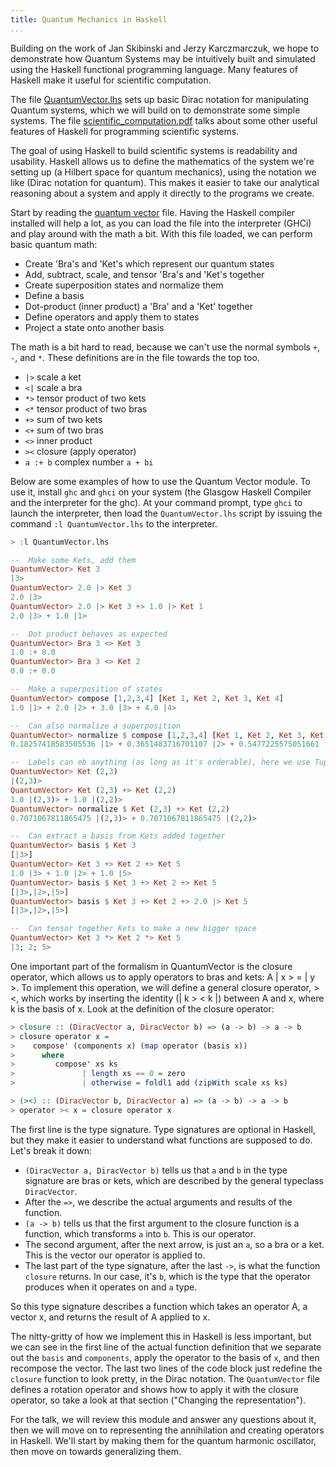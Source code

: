 ```yaml
---
title: Quantum Mechanics in Haskell
...
```



Building on the work of Jan Skibinski and Jerzy Karczmarczuk, we hope to
demonstrate how Quantum Systems may be intuitively built and simulated using the
Haskell functional programming language. Many features of Haskell make it useful
for scientific computation.

The file [QuantumVector.lhs](QuantumVector.lhs) sets up basic Dirac notation for
manipulating Quantum systems, which we will build on to demonstrate some simple
systems. The file [scientific_computation.pdf](scientific_computation.pdf) talks
about some other useful features of Haskell for programming scientific systems.

The goal of using Haskell to build scientific systems is readability and
usability. Haskell allows us to define the mathematics of the system we're
setting up (a Hilbert space for quantum mechanics), using the notation we like
(Dirac notation for quantum). This makes it easier to take our analytical
reasoning about a system and apply it directly to the programs we create.

Start by reading the [quantum vector](QuantumVector.lhs) file. Having the
Haskell compiler installed will help a lot, as you can load the file into the
interpreter (GHCi) and play around with the math a bit. With this file loaded,
we can perform basic quantum math:

-   Create 'Bra's and 'Ket's which represent our quantum states
-   Add, subtract, scale, and tensor 'Bra's and 'Ket's together
-   Create superposition states and normalize them
-   Define a basis
-   Dot-product (inner product) a 'Bra' and a 'Ket' together
-   Define operators and apply them to states
-   Project a state onto another basis

The math is a bit hard to read, because we can't use the normal symbols `+`,
`-`, and `*`. These definitions are in the file towards the top too.

-   `|>` scale a ket
-   `<|` scale a bra
-   `*>` tensor product of two kets
-   `<*` tensor product of two bras
-   `+>` sum of two kets
-   `<+` sum of two bras
-   `<>` inner product
-   `><` closure (apply operator)
-   `a :+ b` complex number `a + bi`

Below are some examples of how to use the Quantum Vector module. To use it,
install `ghc` and `ghci` on your system (the Glasgow Haskell Compiler and the
interpreter for the ghc). At your command prompt, type `ghci` to launch the
interpreter, then load the `QuantumVector.lhs` script by issuing the command
`:l QuantumVector.lhs` to the interpreter.

```haskell
> :l QuantumVector.lhs

--  Make some Kets, add them
QuantumVector> Ket 3
|3>
QuantumVector> 2.0 |> Ket 3
2.0 |3>
QuantumVector> 2.0 |> Ket 3 +> 1.0 |> Ket 1
2.0 |3> + 1.0 |1>

--  Dot product behaves as expected
QuantumVector> Bra 3 <> Ket 3
1.0 :+ 0.0
QuantumVector> Bra 3 <> Ket 2
0.0 :+ 0.0

--  Make a superposition of states
QuantumVector> compose [1,2,3,4] [Ket 1, Ket 2, Ket 3, Ket 4]
1.0 |1> + 2.0 |2> + 3.0 |3> + 4.0 |4>

--  Can also normalize a superposition
QuantumVector> normalize $ compose [1,2,3,4] [Ket 1, Ket 2, Ket 3, Ket 4]
0.18257418583505536 |1> + 0.3651483716701107 |2> + 0.5477225575051661 |3> + 0.7302967433402214 |4>

--  Labels can eb anything (as long as it's orderable), here we use Tuples
QuantumVector> Ket (2,3)
|(2,3)>
QuantumVector> Ket (2,3) +> Ket (2,2)
1.0 |(2,3)> + 1.0 |(2,2)>
QuantumVector> normalize $ Ket (2,3) +> Ket (2,2)
0.7071067811865475 |(2,3)> + 0.7071067811865475 |(2,2)>

--  Can extract a basis from Kets added together
QuantumVector> basis $ Ket 3
[|3>]
QuantumVector> Ket 3 +> Ket 2 +> Ket 5
1.0 |3> + 1.0 |2> + 1.0 |5>
QuantumVector> basis $ Ket 3 +> Ket 2 +> Ket 5
[|3>,|2>,|5>]
QuantumVector> basis $ Ket 3 +> Ket 2 +> 2.0 |> Ket 5
[|3>,|2>,|5>]

--  Can tensor together Kets to make a new bigger space
QuantumVector> Ket 3 *> Ket 2 *> Ket 5
|3; 2; 5>
```

One important part of the formalism in QuantumVector is the closure operator,
which allows us to apply operators to bras and kets: A | x \> = | y \>. To
implement this operation, we will define a general closure operator, ><, which
works by inserting the identity (| k \> \< k |) between A and x, where k is the
basis of x. Look at the definition of the closure operator:

```haskell
> closure :: (DiracVector a, DiracVector b) => (a -> b) -> a -> b
> closure operator x =
>    compose' (components x) (map operator (basis x))
>      where
>         compose' xs ks
>               | length xs == 0 = zero
>               | otherwise = foldl1 add (zipWith scale xs ks)

> (><) :: (DiracVector b, DiracVector a) => (a -> b) -> a -> b
> operator >< x = closure operator x
```

The first line is the type signature. Type signatures are optional in Haskell,
but they make it easier to understand what functions are supposed to do. Let's
break it down:

- `(DiracVector a, DiracVector b)` tells us that `a` and `b` in the type
  signature are bras or kets, which are described by the general typeclass
  `DiracVector`.
- After the `=>`, we describe the actual arguments and results of the function.
- `(a -> b)` tells us that the first argument to the closure function is a
  function, which transforms `a` into `b`. This is our operator.
- The second argument, after the next arrow, is just an `a`, so a bra or a ket.
  This is the vector our operator is applied to.
- The last part of the type signature, after the last `->`, is what the function
  `closure` returns. In our case, it's `b`, which is the type that the operator
  produces when it operates on and `a` type.

So this type signature describes a function which takes an operator A, a vector
x, and returns the result of A applied to x.

The nitty-gritty of how we implement this in Haskell is less important, but we
can see in the first line of the actual function definition that we separate out
the `basis` and `components`, apply the operator to the basis of `x`, and then
recompose the vector. The last two lines of the code block just redefine the
`closure` function to look pretty, in the Dirac notation. The `QuantumVector`
file defines a rotation operator and shows how to apply it with the closure
operator, so take a look at that section ("Changing the representation").

For the talk, we will review this module and answer any questions about it, then
we will move on to representing the annihilation and creating operators in
Haskell. We'll start by making them for the quantum harmonic oscillator, then
move on towards generalizing them.
